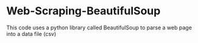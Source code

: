 # Web-Scraping-BeautifulSoup
This code uses a python library called  BeautifulSoup to parse a web page into a data file (csv) 
